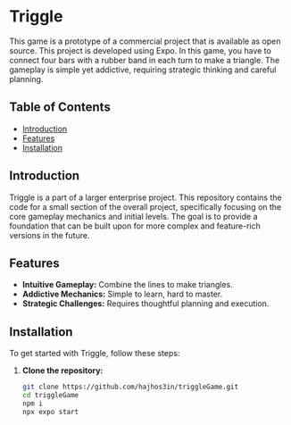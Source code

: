 # Triggle

This game is a prototype of a commercial project that is available as open source. This project is developed using Expo. In this game, you have to connect four bars with a rubber band in each turn to make a triangle. The gameplay is simple yet addictive, requiring strategic thinking and careful planning.

## Table of Contents

- [Introduction](#introduction)
- [Features](#features)
- [Installation](#installation)

## Introduction

Triggle is a part of a larger enterprise project. This repository contains the code for a small section of the overall project, specifically focusing on the core gameplay mechanics and initial levels. The goal is to provide a foundation that can be built upon for more complex and feature-rich versions in the future.

## Features

- **Intuitive Gameplay:** Combine the lines to make triangles.
- **Addictive Mechanics:** Simple to learn, hard to master.
- **Strategic Challenges:** Requires thoughtful planning and execution.

## Installation

To get started with Triggle, follow these steps:

1. **Clone the repository:**
   ```bash
   git clone https://github.com/hajhos3in/triggleGame.git
   cd triggleGame
   npm i
   npx expo start
   ```

